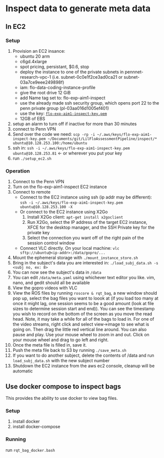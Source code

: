 # Inspect data to generate meta data

## In EC2

### Setup

1.  Provision an EC2 insance:
    *   ubuntu 20 arm
    *   c6gd.4xlarge
    *   spot pricing, persistant, $0.6, stop
    *   deploy the instance to one of the private subnets in pennnet-research-vpc-1 (i.e. subnet-0c0e1f2ce3ad0ca21 or subnet-03a7ce9eee249898f)
    *   iam: flo-data-coding-instance-profile
    *   give the root drive 12 GiB
    *   add Name tag set to: flo-exp-aim1-inspect
    *   use the already made ssh security group, which opens port 22 to the penn private group (pl-03aa016d1005ef401)
    *   use the key: [`flo-exp-aim1-inspect-key.pem`](https://upenn.app.box.com/file/771977315034)
    *   12GB of EBS
2.  setup an alarm to turn off if inactive for more than 30 minutes
3.  connect to Penn VPN
4.  Send over the code we need: `scp -rp -i ~/.aws/keys/flo-exp-aim1-inspect-key.pem ~/Documents/git/LilFloAssessmentPipeline/inspect/* ubuntu@10.128.253.100:/home/ubuntu`
5.  ssh in: `ssh -i ~/.aws/keys/flo-exp-aim1-inspect-key.pem ubuntu@10.128.253.81` <- or wherever you put your key
6.  run `./setup_ec2.sh`

### Operation

1.  Connect to the Penn VPN
2.  Turn on the flo-exp-aim1-inspect EC2 instance
3.  Connect to remote
    *   Connect to the EC2 instance using ssh (ip addr may be different): `ssh -i ~/.aws/keys/flo-exp-aim1-inspect-key.pem ubuntu@10.128.253.100 -X`
    *   Or connect to the EC2 instance using X2Go
        1.  Install X2Go client: `apt-get install x2goclient`
        2.  Run X2Go, select the IP address of the target EC2 instance, XFCE for the desktop manager, and the SSH Private key for the private key
        3.  Select the connection you want off of the right pain of the session control window
    *   Connect VLC directly. On your local machine: `vlc sftp://ubuntu@<ip-addr>:/data/gopro/...`
4.  Mount the ephemeral storage with `./mount_instance_store.sh`
5.  Bring in the subject's data you are interested in: `./load_subj_data.sh -s <subj no, ex: 8>`
6.  You can now see the subject's data in `/data`
7.  You can edit `/data/meta.yaml` using whichever text editor you like. vim, nano, and gedit should all be available
8.  View the gopro videos with VLC
9.  View the ROS files by running `roscore & rqt_bag`, a new window should pop up, select the bag files you want to loook at (if you load too many at once it might lag, one session seems to be a good amount (look at file sizes to determine session start and end)). You can see the timestamp you wish to record on the bottom of the screen as you move the read head. Note, it may take a while for all of the bags to load in. For one of the video streams, right click and select view->image to see what is going on. Then drag the little red vertical line around. You can also pause and play. Use your mouse wheel to zoom in and out. Click on your mouse wheel and drag to go left and right.
10. Once the meta file is filled in, save it.
11. Push the meta file back to S3 by running `./save_meta.sh`
12. If you want to do another subject, delete the contents of /data and run `load_subj_data.sh` with the new subject number
13. Shutdown the EC2 instance from the aws ec2 console, cleanup will be automatic

## Use docker compose to inspect bags

This provides the ability to use docker to view bag files.

### Setup

1.  install docker
2.  install docker-compose

### Running

run `rqt_bag_docker.bash`
